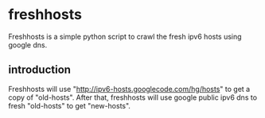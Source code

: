 freshhosts
==========
Freshhosts is a simple python script to crawl the fresh ipv6 hosts using google dns.

introduction
----------
Freshhosts will use "http://ipv6-hosts.googlecode.com/hg/hosts" to get a copy of "old-hosts".
After that, freshhosts will use google public ipv6 dns to fresh "old-hosts" to get "new-hosts".
